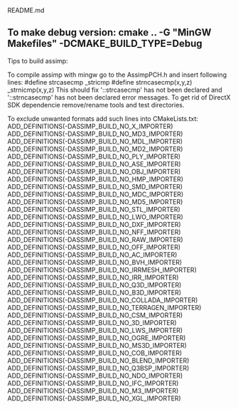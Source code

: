 README.md

To make debug version:
    cmake .. -G "MinGW Makefiles"   -DCMAKE_BUILD_TYPE=Debug
-----------------------------------------------------------------
Tips to build assimp:

To compile assimp with mingw go to the AssimpPCH.h and insert following lines:
 #define strcasecmp _stricmp
 #define strncasecmp(x,y,z) _strnicmp(x,y,z)
This should fix  '::strcasecmp' has not been declared and '::strncasecmp' has not been declared 
error messages.
To get rid of DirectX SDK dependencie remove/rename tools and test directories.

To exclude unwanted formats add such lines into CMakeLists.txt:
ADD_DEFINITIONS(-DASSIMP_BUILD_NO_X_IMPORTER)
ADD_DEFINITIONS(-DASSIMP_BUILD_NO_MD3_IMPORTER)
ADD_DEFINITIONS(-DASSIMP_BUILD_NO_MDL_IMPORTER)
ADD_DEFINITIONS(-DASSIMP_BUILD_NO_MD2_IMPORTER)
ADD_DEFINITIONS(-DASSIMP_BUILD_NO_PLY_IMPORTER)
ADD_DEFINITIONS(-DASSIMP_BUILD_NO_ASE_IMPORTER)
ADD_DEFINITIONS(-DASSIMP_BUILD_NO_OBJ_IMPORTER)
ADD_DEFINITIONS(-DASSIMP_BUILD_NO_HMP_IMPORTER)
ADD_DEFINITIONS(-DASSIMP_BUILD_NO_SMD_IMPORTER)
ADD_DEFINITIONS(-DASSIMP_BUILD_NO_MDC_IMPORTER)
ADD_DEFINITIONS(-DASSIMP_BUILD_NO_MD5_IMPORTER)
ADD_DEFINITIONS(-DASSIMP_BUILD_NO_STL_IMPORTER)
ADD_DEFINITIONS(-DASSIMP_BUILD_NO_LWO_IMPORTER)
ADD_DEFINITIONS(-DASSIMP_BUILD_NO_DXF_IMPORTER)
ADD_DEFINITIONS(-DASSIMP_BUILD_NO_NFF_IMPORTER)
ADD_DEFINITIONS(-DASSIMP_BUILD_NO_RAW_IMPORTER)
ADD_DEFINITIONS(-DASSIMP_BUILD_NO_OFF_IMPORTER)
ADD_DEFINITIONS(-DASSIMP_BUILD_NO_AC_IMPORTER)
ADD_DEFINITIONS(-DASSIMP_BUILD_NO_BVH_IMPORTER)
ADD_DEFINITIONS(-DASSIMP_BUILD_NO_IRRMESH_IMPORTER)
ADD_DEFINITIONS(-DASSIMP_BUILD_NO_IRR_IMPORTER)
ADD_DEFINITIONS(-DASSIMP_BUILD_NO_Q3D_IMPORTER)
ADD_DEFINITIONS(-DASSIMP_BUILD_NO_B3D_IMPORTER)
ADD_DEFINITIONS(-DASSIMP_BUILD_NO_COLLADA_IMPORTER)
ADD_DEFINITIONS(-DASSIMP_BUILD_NO_TERRAGEN_IMPORTER)
ADD_DEFINITIONS(-DASSIMP_BUILD_NO_CSM_IMPORTER)
ADD_DEFINITIONS(-DASSIMP_BUILD_NO_3D_IMPORTER)
ADD_DEFINITIONS(-DASSIMP_BUILD_NO_LWS_IMPORTER)
ADD_DEFINITIONS(-DASSIMP_BUILD_NO_OGRE_IMPORTER)
ADD_DEFINITIONS(-DASSIMP_BUILD_NO_MS3D_IMPORTER)
ADD_DEFINITIONS(-DASSIMP_BUILD_NO_COB_IMPORTER)
ADD_DEFINITIONS(-DASSIMP_BUILD_NO_BLEND_IMPORTER)
ADD_DEFINITIONS(-DASSIMP_BUILD_NO_Q3BSP_IMPORTER)
ADD_DEFINITIONS(-DASSIMP_BUILD_NO_NDO_IMPORTER)
ADD_DEFINITIONS(-DASSIMP_BUILD_NO_IFC_IMPORTER)
ADD_DEFINITIONS(-DASSIMP_BUILD_NO_M3_IMPORTER)
ADD_DEFINITIONS(-DASSIMP_BUILD_NO_XGL_IMPORTER)


